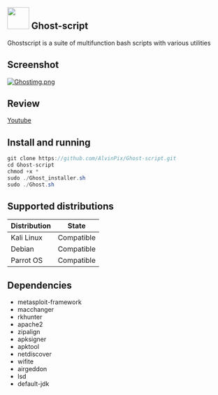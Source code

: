 ## <img src="https://images.emojiterra.com/google/noto-emoji/unicode-15/animated/1f480.gif" width ="50"><b> Ghost-script</b><br>

Ghostscript is a suite of multifunction bash scripts with various utilities

## Screenshot

[![Ghostimg.png](https://i.postimg.cc/yxWgxCQ4/Ghostimg.png)](https://postimg.cc/fSnTqpQB)

## Review

[Youtube](https://youtu.be/OeS0GnyHSqU)

## Install and running

```java
git clone https://github.com/AlvinPix/Ghost-script.git
cd Ghost-script
chmod +x *
sudo ./Ghost_installer.sh
sudo ./Ghost.sh
```

## Supported distributions

| Distribution |   State       |
|--------------|---------------| 
| Kali Linux   | Compatible    |
| Debian       | Compatible    |
| Parrot OS    | Compatible    |

## Dependencies 

- metasploit-framework
- macchanger
- rkhunter
- apache2
- zipalign 
- apksigner 
- apktool 
- netdiscover
- wifite
- airgeddon
- lsd 
- default-jdk
